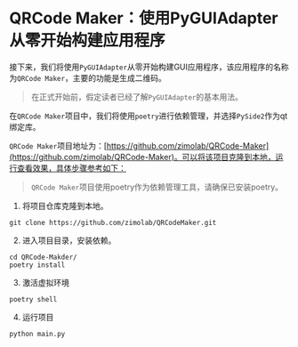 # QRCode Maker：使用PyGUIAdapter从零开始构建应用程序

接下来，我们将使用`PyGUIAdapter`从零开始构建GUI应用程序，该应用程序的名称为`QRCode Maker`，主要的功能是生成二维码。

> 在正式开始前，假定读者已经了解`PyGUIAdapter`的基本用法。

在`QRCode Maker`项目中，我们将使用`poetry`进行依赖管理，并选择`PySide2`作为qt绑定库。

`QRCode Maker`项目地址为：[https://github.com/zimolab/QRCode-Maker](https://github.com/zimolab/QRCode-Maker)。可以将该项目克隆到本地，运行查看效果，具体步骤参考如下：

> `QRCode Maker`项目使用poetry作为依赖管理工具，请确保已安装poetry。

1. 将项目仓库克隆到本地。
```shell
git clone https://github.com/zimolab/QRCodeMaker.git
```

2. 进入项目目录，安装依赖。
```shell
cd QRCode-Makder/
poetry install
```

3. 激活虚拟环境
```shell
poetry shell
```

4. 运行项目
```shell
python main.py
```
